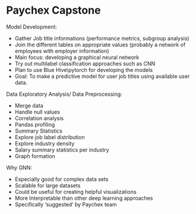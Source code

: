 # Paychex Capstone

Model Development:

- Gather Job title informations (performance metrics, subgroup analysis)
- Join the different tables on appropriate values (probably a network of employees with employer information)
- Main focus: developing a graphical neural network
- Try out multilabel classification approaches such as CNN
- Plan to use Blue Hive\pytorch for developing the models
- Goal: To make a predictive model for user job titles using available user data. 

Data Exploratory Analysis/ Data Preprocessing:

- Merge data
- Handle null values 
- Correlation analysis 
- Pandas profiling 
- Summary Statistics 
- Explore job label distribution 
- Explore industry density
- Salary summary statistics per industry
- Graph formation 

Why GNN:

- Especially good for complex data sets
- Scalable for large datasets
- Could be useful for creating helpful visualizations
- More Interpretable than other deep learning approaches
- Specifically ‘suggested’ by Paychex team

